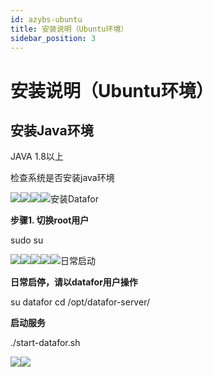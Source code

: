 ```yaml
---
id: azybs-ubuntu
title: 安装说明（Ubuntu环境）
sidebar_position: 3
---
```


# 安装说明（Ubuntu环境）
## 安装Java环境

JAVA 1.8以上

检查系统是否安装java环境

<div align="left"><img src="../../static/img/datafor/setup/image-20220829170101063.png/></div>           

如果提示命令找不到，则需要安装。

安装的方式有多种，可以离线。如下方式通过yum命令安装

 <div align="left"><img src="../../static/img/datafor/setup/image-20220829170113663.png/></div>

如果系统支持yum命令，且与互联网联通，则安装完成后，会提示

 <div align="left"><img src="../../static/img/datafor/setup/image-20220829170129151.png/></div>

安装完成后，执行如下命令，确认安装是否成功

<div align="left"><img src="../../static/img/datafor/setup/image-20220829170139506.png/></div>


## 安装Datafor

**步骤1. 切换root用户**

sudo su  

<div align="left"><img src="../../static/img/datafor/setup/image-20220829171526492.png/></div>

**步骤2. 创建datafor用户，并将用户密码也设置为datafor**

adduser datafor

<div align="left"><img src="../../static/img/datafor/setup/image-20220829171542736.png/></div>

**步骤3. 创建用户组，并将datafor用户添加到datafor用户组**

addgroup datafor
addgroup datafor datafor

<div align="left"><img src="../../static/img/datafor/setup/image-20220829171600582.png/></div>

**步骤4. 进入安装包所在目录，将安装包解压至/opt路径下**

unzip -o datafor-server_202203210834.zip -d /opt/

<div align="left"><img src="../../static/img/datafor/setup/image-20220829171613825.png/></div>

**步骤5. 解压完成后，进入/opt/目录，修改权限**

cd /opt/
chmod -R 700 datafor-server
chown -R datafor datafor-server
chgrp -R datafor datafor-server

<div align="left"><img src="../../static/img/datafor/setup/image-20220829171632512.png/></div>

**安装完毕**

启停服务，参见日常启动

## 日常启动

**日常启停，请以datafor用户操作**

su datafor
cd /opt/datafor-server/

**启动服务**

./start-datafor.sh

<div align="left"><img src="../../static/img/datafor/setup/image-20220829171648174.png/></div>

**停止服务**

./stop-datafor.sh

<div align="left"><img src="../../static/img/datafor/setup/image-20220829171701208.png/></div>

**查看服务启停状态**

ps -ef|grep tomcat

<div align="left"><img src="../../static/img/datafor/setup/image-20220829171716368.png/></div>

命令如上输出，则表示服务处于运行状态